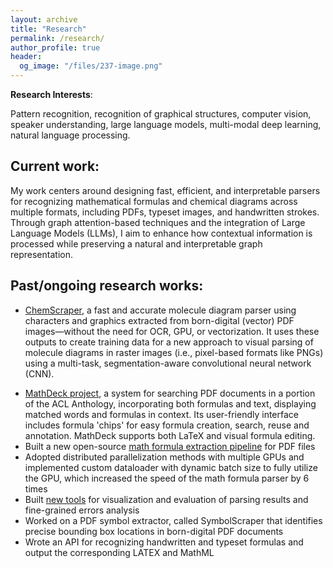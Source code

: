 ```yaml
---
layout: archive
title: "Research"
permalink: /research/
author_profile: true
header:
  og_image: "/files/237-image.png"
---
```


**Research Interests**: 

Pattern recognition, recognition of graphical structures,
computer vision, speaker understanding, large language models, multi-modal deep
learning, natural language processing.

## Current work:
My work centers around designing fast, efficient, and interpretable parsers
for recognizing mathematical formulas and chemical diagrams
across multiple formats, including PDFs, typeset images, and
handwritten strokes. Through graph attention-based techniques and the
integration of Large Language Models (LLMs), I aim to enhance how contextual
information is processed while preserving a natural and interpretable graph
representation.

## Past/ongoing research works:
- [ChemScraper](https://gitlab.com/dprl/graphics-extraction/-/tree/icdar2024),
    a fast and accurate molecule diagram parser using 
    characters and graphics extracted from born-digital (vector) PDF images—without
    the need for OCR, GPU, or vectorization. It uses these outputs to create
    training data for a new approach to visual parsing of molecule diagrams in
    raster images (i.e., pixel-based formats like PNGs) using a multi-task,
    segmentation-aware convolutional neural network (CNN).
<!-- - --> 
<!--     a molecule diagram parser, which extracts characters and graphics --> 
<!--     from PDF molecule images using typesetting instructions, applies simple graph transformation algorithms -->
<!--     to convert them into visual and then chemical graphs — without OCR, GPU, or vectorization. --> 
<!--     ChemScraper's fast speed and reliable accuracy enables it -->
<!--     to contribute significantly in creating fine-grained annotated dataset for --> 
<!--     training visual parsers. -->
- [MathDeck project](https://demo.mathdeck.org/), a 
    system for searching PDF documents in a portion of the ACL Anthology, incorporating 
    both formulas and text, displaying matched words and formulas in context.
    Its user-friendly interface includes formula 'chips' for easy formula creation,
    search, reuse and annotation. MathDeck supports both LaTeX and visual formula editing.
- Built a new open-source [math formula extraction pipeline](https://gitlab.com/dprl/graphics-extraction)
    for PDF files
- Adopted distributed parallelization methods with multiple GPUs and implemented
    custom dataloader with dynamic batch size to fully utilize the GPU, which
    increased the speed of the math formula parser by 6 times
- Built [new tools](https://gitlab.com/dprl/lgeval) for visualization and evaluation of 
    parsing results and fine-grained errors analysis
- Worked on a PDF symbol extractor, called SymbolScraper that identifies precise bounding box locations in born-digital PDF documents
- Wrote an API for recognizing handwritten and typeset formulas and output the corresponding LATEX and MathML
